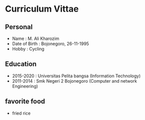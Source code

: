 #  Curriculum Vittae

## Personal
- Name              : M. Ali Kharozim
- Date of Birth     : Bojonegoro, 26-11-1995
- Hobby             : Cycling

## Education
- 2015-2020         : Universitas Pelita bangsa (Information Technology)
- 2011-2014         : Smk Negeri 2 Bojonegoro   (Computer and network Engineering)

## favorite food
- fried rice
